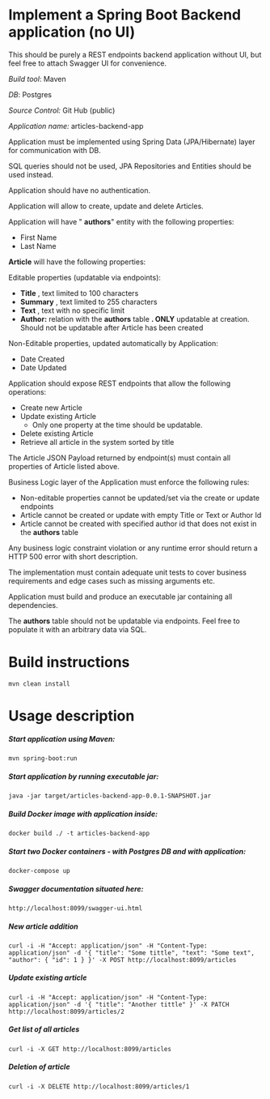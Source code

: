 # Implement a Spring Boot Backend application (no UI)

This should be purely a REST endpoints backend application without UI, but feel free to attach Swagger UI for convenience.

_Build tool_: Maven

_DB_: Postgres

_Source Control:_ Git Hub (public)

_Application name:_ articles-backend-app

Application must be implemented using Spring Data (JPA/Hibernate) layer for communication with DB.

SQL queries should not be used, JPA Repositories and Entities should be used instead.

Application should have no authentication.

Application will allow to create, update and delete Articles.

Application will have &quot; **authors**&quot; entity with the following properties:

- First Name
- Last Name

**Article** will have the following properties:

Editable properties (updatable via endpoints):

- **Title** , text limited to 100 characters
- **Summary** , text limited to 255 characters
- **Text** , text with no specific limit
- **Author:** relation with the **authors** table **. ONLY** updatable at creation. Should not be updatable after Article has been created

Non-Editable properties, updated automatically by Application:

- Date Created
- Date Updated


Application should expose REST endpoints that allow the following operations:

- Create new Article
- Update existing Article
  - Only one property at the time should be updatable.
- Delete existing Article
- Retrieve all article in the system sorted by title

The Article JSON Payload returned by endpoint(s) must contain all properties of Article listed above.

 Business Logic layer of the Application must enforce the following rules:

- Non-editable properties cannot be updated/set via the create or update endpoints
- Article cannot be created or update with empty Title or Text or Author Id
- Article cannot be created with specified author id that does not exist in the **authors** table

Any business logic constraint violation or any runtime error should return a HTTP 500 error with short description.

The implementation must contain adequate unit tests to cover business requirements and edge cases such as missing arguments etc.

Application must build and produce an executable jar containing all dependencies.

The **authors** table should not be updatable via endpoints. Feel free to populate it with an arbitrary data via SQL.

# Build instructions

`mvn clean install`

# Usage description

##### Start application using Maven:
`mvn spring-boot:run`

##### Start application by running executable jar:
`java -jar target/articles-backend-app-0.0.1-SNAPSHOT.jar`

##### Build Docker image with application inside:
`docker build ./ -t articles-backend-app`

##### Start two Docker containers - with Postgres DB and with application:
`docker-compose up`

##### Swagger documentation situated here:
`http://localhost:8099/swagger-ui.html`

##### New article addition
`curl -i -H "Accept: application/json" -H "Content-Type: application/json" -d '{ "title": "Some tittle", "text": "Some text", "author": { "id": 1 } }' -X POST http://localhost:8099/articles`

##### Update existing article
`curl -i -H "Accept: application/json" -H "Content-Type: application/json" -d '{ "title": "Another tittle" }' -X PATCH http://localhost:8099/articles/2`

##### Get list of all articles
`curl -i -X GET http://localhost:8099/articles`

##### Deletion of article
`curl -i -X DELETE http://localhost:8099/articles/1`
